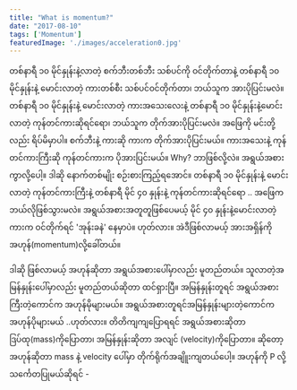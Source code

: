 ```yaml
---
title: "What is momentum?"
date: "2017-08-10"
tags: ['Momentum']
featuredImage: './images/acceleration0.jpg'
---
```

တစ်နာရီ ၁၀ မိုင်နှုန်းနဲ့လာတဲ့ စက်ဘီးတစ်ဘီး သစ်ပင်ကို ဝင်တိုက်တာနဲ့ တစ်နာရီ ၁၀ မိုင်နှုန်းနဲ့ မောင်းလာတဲ့ ကားတစ်စီး သစ်ပင်ဝင်တိုက်တာ၊ ဘယ်သူက အားပိုပြင်းမလဲ။ တစ်နာရီ ၁၀ မိုင်နှုန်းနဲ့ မောင်းလာတဲ့ ကားအသေးလေးနဲ့ တစ်နာရီ ၁၀ မိုင်နှုန်းနဲ့မောင်းလာတဲ့ ကုန်တင်ကားဆိုရင်ရော၊ ဘယ်သူက တိုက်အားပိုပြင်းမလဲ။ အဖြေကို မင်းတို့လည်း ရိပ်မိမှာပါ။ စက်ဘီးနဲ့ ကားဆို ကားက တိုက်အားပိုပြင်းမယ်။ ကားအသေးနဲ့ ကုန်တင်ကားကြီးဆို ကုန်တင်ကားက ပိုအားပြင်းမယ်။ Why? ဘာဖြစ်လို့လဲ။ အရွယ်အစားကွာလို့ပေါ့။ ဒါဆို နောက်တစ်မျိုး စဉ်းစားကြည့်ရအောင်။ တစ်နာရီ ၁၀ မိုင်နှုန်းနဲ့ မောင်းလာတဲ့ ကုန်တင်ကားကြီးနဲ့ တစ်နာရီ မိုင် ၄၀ နှုန်းနဲ့ ကုန်တင်ကားဆိုရင်ရော .. အဖြေက ဘယ်လိုဖြစ်သွားမလဲ။ အရွယ်အစားအတူတူဖြစ်ပေမယ့် မိုင် ၄၀ နှုန်းနဲ့မောင်းလာတဲ့ ကားက ဝင်တိုက်ရင် 'အုန်းခနဲ' နေမှာပဲ။ ဟုတ်လား။ အဲဒီဖြစ်လာမယ့် အားအရှိန်ကို အဟုန်(momentum)လို့ခေါ်တယ်။

ဒါဆို ဖြစ်လာမယ့် အဟုန်ဆိုတာ အရွယ်အစားပေါ်မှာလည်း မူတည်တယ်။ သူလာတဲ့အမြန်နှုန်းပေါ်မှာလည်း မူတည်တယ်ဆိုတာ ထင်ရှားပြီ။ အမြန်နှုန်းတူရင် အရွယ်အစားကြီးတဲ့ကောင်က အဟုန်မိုများမယ်။ အရွယ်အစားတူရင်အမြန်နှုန်းများတဲ့ကောင်က အဟုန်ပိုများမယ် ..ဟုတ်လား။ တိတိကျကျပြောရရင် အရွယ်အစားဆိုတာ ဒြပ်ထု(mass)ကိုပြောတာ၊ အမြန်နှုန်းဆိုတာ အလျင် (velocity)ကိုပြောတာ။ ဆိုတော့ အဟုန်ဆိုတာ mass နဲ့ velocity ပေါ်မှာ တိုက်ရိုက်အချိူးကျတယ်ပေါ့။ အဟုန်ကို P လို့ သင်္ကေတပြုမယ်ဆိုရင် -